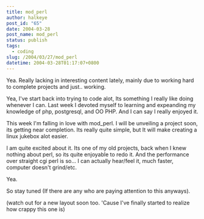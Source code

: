 ```yaml
---
title: mod_perl
author: halkeye
post_id: "65"
date: 2004-03-28
post_name: mod_perl
status: publish
tags:
  - coding
slug: /2004/03/27/mod_perl
datetime: 2004-03-28T01:17:07+0800
---
```


Yea. Really lacking in interesting content lately, mainly due to working hard to complete projects and just.. working.

Yea, I've start back into trying to code alot, Its something I really like doing whenever I can. Last week I devoted myself to learning and expeanding my knowledge of php, postgresql, and OO PHP. And I can say I really enjoyed it.

This week I'm falling in love with mod_perl. I will be unveiling a project soon, its getting near completion. Its really quite simple, but It will make creating a linux jukebox alot easier.

I am quite excited about it. Its one of my old projects, back when I knew nothing about perl, so its quite enjoyable to redo it. And the performance over straight cgi perl is so... I can actually hear/feel it, much faster, computer doesn't grind/etc.

Yea.

So stay tuned (If there are any who are paying attention to this anyways).

(watch out for a new layout soon too. 'Cause I've finally started to realize how crappy this one is)